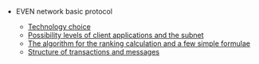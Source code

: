 - EVEN network basic protocol

  - [Technology choice](quickstart.md)
  - [Possibility levels of client applications and the subnet](more-pages.md)
  - [The algorithm for the ranking calculation and a few simple formulae](custom-navbar.md)
  - [Structure of transactions and messages](cover.md)


